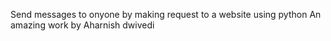 Send messages to onyone by making request to a website using python
An amazing work by Aharnish dwivedi
